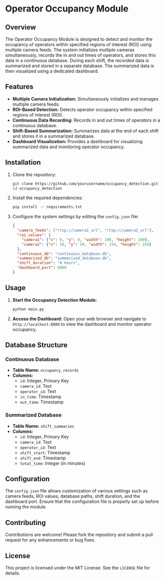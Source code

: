 # Operator Occupancy Module

## Overview

The Operator Occupancy Module is designed to detect and monitor the occupancy of operators within specified regions of interest (ROI) using multiple camera feeds. The system initializes multiple cameras simultaneously, records the in and out times of operators, and stores this data in a continuous database. During each shift, the recorded data is summarized and stored in a separate database. The summarized data is then visualized using a dedicated dashboard.

## Features

- **Multiple Camera Initialization:** Simultaneously initializes and manages multiple camera feeds.
- **ROI-Based Detection:** Detects operator occupancy within specified regions of interest (ROI).
- **Continuous Data Recording:** Records in and out times of operators in a continuous database.
- **Shift-Based Summarization:** Summarizes data at the end of each shift and stores it in a summarized database.
- **Dashboard Visualization:** Provides a dashboard for visualizing summarized data and monitoring operator occupancy.

## Installation

1. Clone the repository:
    ```bash
    git clone https://github.com/yourusername/occupancy_detection.git
    cd occupancy_detection
    ```

2. Install the required dependencies:
    ```bash
    pip install -r requirements.txt
    ```

3. Configure the system settings by editing the `config.json` file:
    ```json
    {
      "camera_feeds": ["rtsp://camera1_url", "rtsp://camera2_url"],
      "roi_values": {
        "camera1": {"x": 0, "y": 0, "width": 100, "height": 200},
        "camera2": {"x": 50, "y": 50, "width": 150, "height": 250}
      },
      "continuous_db": "continuous_database.db",
      "summarized_db": "summarized_database.db",
      "shift_duration": "8 hours",
      "dashboard_port": 8080
    }
    ```

## Usage

1. **Start the Occupancy Detection Module:**
    ```bash
    python main.py
    ```

2. **Access the Dashboard:**
   Open your web browser and navigate to `http://localhost:8080` to view the dashboard and monitor operator occupancy.

## Database Structure

### Continuous Database

- **Table Name:** `occupancy_records`
- **Columns:**
  - `id`: Integer, Primary Key
  - `camera_id`: Text
  - `operator_id`: Text
  - `in_time`: Timestamp
  - `out_time`: Timestamp

### Summarized Database

- **Table Name:** `shift_summaries`
- **Columns:**
  - `id`: Integer, Primary Key
  - `camera_id`: Text
  - `operator_id`: Text
  - `shift_start`: Timestamp
  - `shift_end`: Timestamp
  - `total_time`: Integer (in minutes)

## Configuration

The `config.json` file allows customization of various settings such as camera feeds, ROI values, database paths, shift duration, and the dashboard port. Ensure that the configuration file is properly set up before running the module.

## Contributing

Contributions are welcome! Please fork the repository and submit a pull request for any enhancements or bug fixes.

## License

This project is licensed under the MIT License. See the `LICENSE` file for details.


